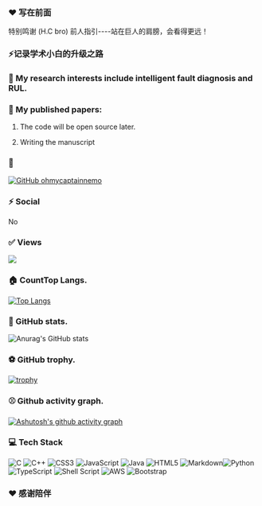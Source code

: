 <!--
**LB-sunshine/LB-sunshine** is a ✨ _special_ ✨ repository because its `README.md` (this file) appears on your GitHub profile.

Here are some ideas to get you started:

- 🔭 I’m currently working on ...
- 🌱 I’m currently learning ...
- 👯 I’m looking to collaborate on ...
- 🤔 I’m looking for help with ...
- 💬 Ask me about ...
- 📫 How to reach me: ...
- 😄 Pronouns: ...
- ⚡ Fun fact: ...
-->

### ❤️ 写在前面
特别鸣谢 (H.C bro) 前人指引----站在巨人的肩膀，会看得更远！
### ⚡记录学术小白的升级之路

### 🌱 My research interests include intelligent fault diagnosis and RUL.
### 🔭 My published papers:

1. The code will be open source later.

2. Writing the manuscript

### 👯
[![GitHub ohmycaptainnemo](https://img.shields.io/github/followers/LB-sunshine?label=follow&style=social)](https://github.com/LB-sunshine)

### ⚡ Social

No

### ✅ Views
![](http://profile-counter.glitch.me/LB-sunshine/count.svg)

### 🏠 CountTop Langs.

[![Top Langs](https://github-readme-stats.vercel.app/api/top-langs/?username=LB-sunshine&layout=compact)](https://github.com/anuraghazra/github-readme-stats)



### 🏀 GitHub stats.

![Anurag's GitHub stats](https://github-readme-stats.vercel.app/api?username=LB-sunshine&show_icons=true&theme=tokyonight)

### ⚽ GitHub trophy.

[![trophy](https://github-profile-trophy.vercel.app/?username=LB-sunshine&theme=monokai)](https://github.com/ryo-ma/github-profile-trophy)

### ⚾ Github activity graph.

[![Ashutosh's github activity graph](https://activity-graph.herokuapp.com/graph?username=LB-sunshine&theme=xcode)](https://github.com/ashutosh00710/github-readme-activity-graph)
### 💻 Tech Stack

![C](https://img.shields.io/badge/c-%2300599C.svg?style=plastic&logo=c&logoColor=white) ![C++](https://img.shields.io/badge/c++-%2300599C.svg?style=plastic&logo=c%2B%2B&logoColor=white) ![CSS3](https://img.shields.io/badge/css3-%231572B6.svg?style=plastic&logo=css3&logoColor=white) ![JavaScript](https://img.shields.io/badge/javascript-%23323330.svg?style=plastic&logo=javascript&logoColor=%23F7DF1E) ![Java](https://img.shields.io/badge/java-%23ED8B00.svg?style=plastic&logo=java&logoColor=white) ![HTML5](https://img.shields.io/badge/html5-%23E34F26.svg?style=plastic&logo=html5&logoColor=white) ![Markdown](https://img.shields.io/badge/markdown-%23000000.svg?style=plastic&logo=markdown&logoColor=white)![Python](https://img.shields.io/badge/python-3670A0?style=plastic&logo=python&logoColor=ffdd54) ![TypeScript](https://img.shields.io/badge/typescript-%23007ACC.svg?style=plastic&logo=typescript&logoColor=white) ![Shell Script](https://img.shields.io/badge/shell_script-%23121011.svg?style=plastic&logo=gnu-bash&logoColor=white) ![AWS](https://img.shields.io/badge/AWS-%23FF9900.svg?style=plastic&logo=amazon-aws&logoColor=white) ![Bootstrap](https://img.shields.io/badge/bootstrap-%23563D7C.svg?style=plastic&logo=bootstrap&logoColor=white) 


### ❤️ 感谢陪伴
